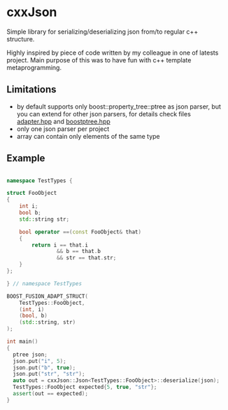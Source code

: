 # cxxJson
Simple library for serializing/deserializing json from/to regular c++ structure.

Highly inspired by piece of code written by my colleague in one of latests project.
Main purpose of this was to have fun with c++ template metaprogramming. 

## Limitations
* by default supports only boost::property_tree::ptree as json parser, but you can extend for other json parsers, for details check files [adapter.hpp](include/cxxJson/adapters/adapter.hpp) and [boostptree.hpp](include/cxxJson/adapters/boostptree.hpp)
* only one json parser per project
* array can contain only elements of the same type

## Example
```cxx

namespace TestTypes {

struct FooObject
{
    int i;
    bool b;
    std::string str;

    bool operator ==(const FooObject& that)
    {
        return i == that.i
                && b == that.b
                && str == that.str;
    }
};

} // namespace TestTypes

BOOST_FUSION_ADAPT_STRUCT(
    TestTypes::FooObject,
    (int, i)
    (bool, b)
    (std::string, str)
);

int main()
{
  ptree json;
  json.put("i", 5);
  json.put("b", true);
  json.put("str", "str");
  auto out = cxxJson::Json<TestTypes::FooObject>::deserialize(json);
  TestTypes::FooObject expected{5, true, "str"};
  assert(out == expected);
}
  
```
